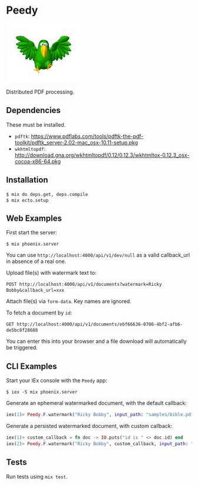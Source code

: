 # Peedy

![](logo/peedy.png)

Distributed PDF processing.

## Dependencies

These must be installed.

- `pdftk`: https://www.pdflabs.com/tools/pdftk-the-pdf-toolkit/pdftk_server-2.02-mac_osx-10.11-setup.pkg
- `wkhtmltopdf`: http://download.gna.org/wkhtmltopdf/0.12/0.12.3/wkhtmltox-0.12.3_osx-cocoa-x86-64.pkg

## Installation

```
$ mix do deps.get, deps.compile
$ mix ecto.setup
```

## Web Examples

First start the server:

```
$ mix phoenix.server
```

You can use `http://localhost:4000/api/v1/dev/null` as a valid callback_url in absence of a real one.

Upload file(s) with watermark text to:

```
POST http://localhost:4000/api/v1/documents?watermark=Ricky Bobby&callback_url=xxx
```

Attach file(s) via `form-data`. Key names are ignored.

To fetch a document by `id`:

```
GET http://localhost:4000/api/v1/documents/ebf66636-0706-4bf2-afb6-de5bc8f28688
```

You can enter this into your browser and a file download will automatically be triggered.

## CLI Examples

Start your IEx console with the `Peedy` app:

```
$ iex -S mix phoenix.server
```

Generate an ephemeral watermarked document, with the default callback:

```elixir
iex(1)> Peedy.F.watermark("Ricky Bobby", input_path: "samples/bible.pdf", ephemeral?: true)
```

Generate a persisted watermarked document, with custom callback:

```elixir
iex(1)> custom_callback = fn doc -> IO.puts("id is " <> doc.id) end
iex(2)> Peedy.F.watermark("Ricky Bobby", custom_callback, input_path: "samples/bible.pdf", ephemeral?: false)
```

## Tests

Run tests using `mix test`.
